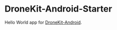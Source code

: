 DroneKit-Android-Starter
========================

Hello World app for [DroneKit-Android](http://android.dronekit.io/).
